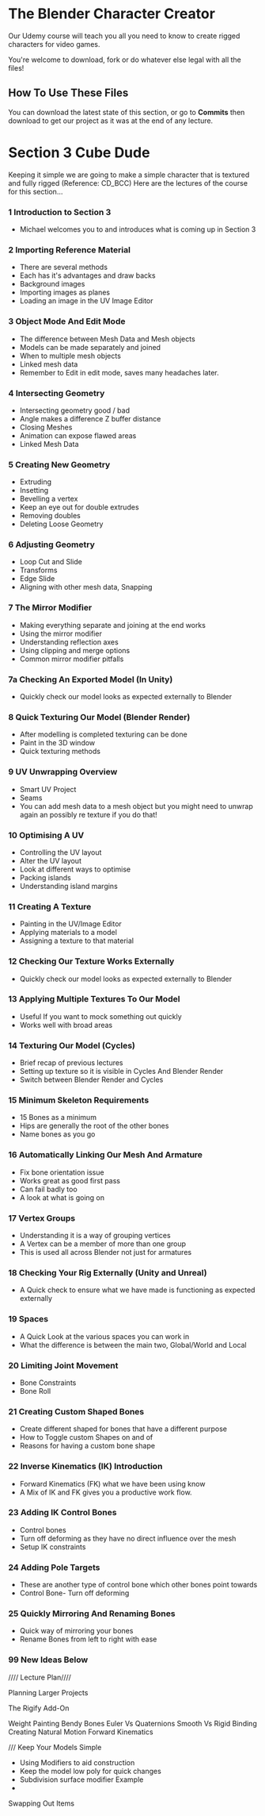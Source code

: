 
# The Blender Character Creator
Our Udemy course will teach you all you need to know to create rigged characters for video games.

You're welcome to download, fork or do whatever else legal with all the files!

## How To Use These Files
You can download the latest state of this section, or go to **Commits** then download to get our project as it was at the end of any lecture.

# Section 3 Cube Dude
Keeping it simple we are going to make a simple character that is textured and fully rigged (Reference: CD_BCC)
Here are the lectures of the course for this section...

### 1 Introduction to Section 3
+ Michael welcomes you to and introduces what is coming up in Section 3

### 2 Importing Reference Material
+ There are several methods
+ Each has it's advantages and draw backs
+ Background images
+ Importing images as planes
+ Loading an image in the UV Image Editor

### 3 Object Mode And Edit Mode
+ The difference between Mesh Data and Mesh objects
+ Models can be made separately and joined
+ When to multiple mesh objects
+ Linked mesh data
+ Remember to Edit in edit mode, saves many headaches later.

### 4 Intersecting Geometry
+ Intersecting geometry good / bad
+ Angle makes a difference Z buffer distance
+ Closing Meshes
+ Animation can expose flawed areas
+ Linked Mesh Data

### 5 Creating New Geometry
+ Extruding
+ Insetting
+ Bevelling a vertex
+ Keep an eye out for double extrudes
+ Removing doubles
+ Deleting Loose Geometry

### 6 Adjusting Geometry
+ Loop Cut and Slide
+ Transforms
+ Edge Slide
+ Aligning with other mesh data, Snapping

### 7 The Mirror Modifier
+ Making everything separate and joining at the end works
+ Using the mirror modifier
+ Understanding reflection axes
+ Using clipping and merge options
+ Common mirror modifier pitfalls

### 7a Checking An Exported Model (In Unity)
+ Quickly check our model looks as expected externally to Blender

### 8 Quick Texturing Our Model (Blender Render)
+ After modelling is completed texturing can be done
+ Paint in the 3D window
+ Quick texturing methods

### 9 UV Unwrapping Overview
+ Smart UV Project
+ Seams
+ You can add mesh data to a mesh object but you might need to unwrap again an possibly re texture if you do that!

### 10 Optimising A UV
+ Controlling the UV layout
+ Alter the UV layout
+ Look at different ways to optimise
+ Packing islands
+ Understanding island margins

### 11 Creating A Texture
+ Painting in the UV/Image Editor
+ Applying materials to a model
+ Assigning a texture to that material

### 12 Checking Our Texture Works Externally
+ Quickly check our model looks as expected externally to Blender

### 13 Applying Multiple Textures To Our Model
+ Useful If you want to mock something out quickly
+ Works well with broad areas

### 14 Texturing Our Model (Cycles)
+ Brief recap of previous lectures
+ Setting up texture so it is visible in Cycles And Blender Render
+ Switch between Blender Render and Cycles

### 15 Minimum Skeleton Requirements
+ 15 Bones as a minimum
+ Hips are generally the root of the other bones
+ Name bones as you go

### 16 Automatically Linking Our Mesh And Armature
+ Fix bone orientation issue
+ Works great as good first pass
+ Can fail badly too
+ A look at what is going on

### 17 Vertex Groups
+ Understanding it is a way of grouping vertices
+ A Vertex can be a member of more than one group
+ This is used all across Blender not just for armatures

### 18 Checking Your Rig Externally (Unity and Unreal)
+ A Quick check to ensure what we have made is functioning as expected externally

### 19 Spaces
+ A Quick Look at the various spaces you can work in
+ What the difference is between the main two, Global/World and Local

### 20 Limiting Joint Movement
+ Bone Constraints
+ Bone Roll

### 21 Creating Custom Shaped Bones
+ Create different shaped for bones that have a different purpose
+ How to Toggle custom Shapes on and of
+ Reasons for having a custom bone shape

### 22 Inverse Kinematics (IK) Introduction
+ Forward Kinematics (FK) what we have been using know
+ A Mix of IK and FK gives you a productive work flow.

### 23 Adding IK Control Bones
+ Control bones
+ Turn off deforming as they have no direct influence over the mesh
+ Setup IK constraints

### 24 Adding Pole Targets
+ These are another type of control bone which other bones point towards
+ Control Bone- Turn off deforming

### 25 Quickly Mirroring And Renaming Bones
+ Quick way of mirroring your bones
+ Rename Bones from left to right with ease

### 99 New Ideas Below
//// Lecture Plan////



Planning Larger Projects

The Rigify Add-On

Weight Painting
Bendy Bones
Euler Vs Quaternions
Smooth Vs Rigid Binding
Creating Natural Motion
Forward Kinematics


///
Keep Your Models Simple
+ Using Modifiers to aid construction
+ Keep the model low poly for quick changes
+ Subdivision surface modifier Example
+

Swapping Out Items
